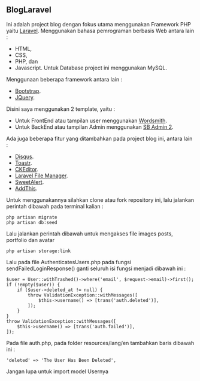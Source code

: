 ## BlogLaravel

Ini adalah project blog dengan fokus utama menggunakan Framework PHP yaitu [Laravel](https://laravel.com). Menggunakan bahasa pemrograman berbasis Web antara lain :

-   HTML,
-   CSS,
-   PHP, dan
-   Javascript.
    Untuk Database project ini menggunakan MySQL.

Menggunaan beberapa framework antara lain :

-   [Bootstrap](https://getbootstrap.com/).
-   [JQuery](https://jquery.com/).

Disini saya menggunakan 2 template, yaitu :

-   Untuk FrontEnd atau tampilan user menggunakan [Wordsmith](https://colorlib.com/wp/template/wordsmith/).
-   Untuk BackEnd atau tampilan Admin menggunakan [SB Admin 2](https://startbootstrap.com/template-overviews/sb-admin-2/).

Ada juga beberapa fitur yang ditambahkan pada project blog ini, antara lain :

-   [Disqus](https://disqus.com/).
-   [Toastr](https://github.com/CodeSeven/toastr).
-   [CKEditor](https://github.com/UniSharp/laravel-ckeditor).
-   [Laravel File Manager](https://github.com/UniSharp/laravel-filemanager).
-   [SweetAlert](https://sweetalert2.github.io/).
-   [AddThis](https://www.addthis.com/).

Untuk menggunakannya silahkan clone atau fork repository ini, lalu jalankan perintah dibawah pada terminal kalian :

```
php artisan migrate
php artisan db:seed
```

Lalu jalankan perintah dibawah untuk mengakses file images posts, portfolio dan avatar

```
php artisan storage:link
```

Lalu pada file AuthenticatesUsers.php pada fungsi sendFailedLoginResponse() ganti seluruh isi fungsi menjadi dibawah ini :

```
$user = User::withTrashed()->where('email', $request->email)->first();
if (!empty($user)) {
    if ($user->deleted_at != null) {
        throw ValidationException::withMessages([
            $this->username() => [trans('auth.deleted')],
        ]);
    }
}
throw ValidationException::withMessages([
    $this->username() => [trans('auth.failed')],
]);
```

Pada file auth.php, pada folder resources/lang/en tambahkan baris dibawah ini :

```
'deleted' => 'The User Has Been Deleted',
```

Jangan lupa untuk import model Usernya
